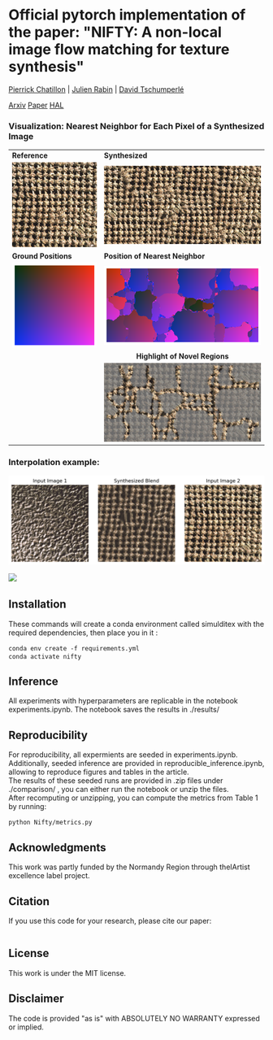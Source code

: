 # Official pytorch implementation of the paper: "NIFTY: A non-local image flow matching for texture synthesis"
[Pierrick Chatillon](https://scholar.google.com/citations?user=8MgK55oAAAAJ&hl=en) | [Julien Rabin](https://sites.google.com/site/rabinjulien/) | [David Tschumperlé](https://tschumperle.users.greyc.fr/)


[Arxiv]() [Paper]() [HAL]()


### Visualization: Nearest Neighbor for Each Pixel of a Synthesized Image

<table>
  <tr>
    <td><strong>Reference</strong></td>
    <td><strong>Synthesized</strong></td>
  </tr>
  <tr>
    <td><img src="images/fig_ref.png" width="250"/></td>
    <td><img src="images/fig_synth.png" width="500"/></td>
  </tr>
  <tr>
    <td><strong>Ground Positions</strong></td>
    <td><strong>Position of Nearest Neighbor</strong></td>
  </tr>
  <tr>
    <td><img src="images/fig_gt_warp.png" width="250"/></td>
    <td><img src="images/fig_warp.png" width="500"/></td>
  </tr>
  <tr>
    <td></td>
    <td align="center"><strong>Highlight of Novel Regions</strong></td>
  </tr>
  <tr>
    <td></td>
    <td><img src="images/fig_novelty.png" width="500"/></td>
  </tr>
</table>


### Interpolation example:
![](images/pixel_blending.png)

![](images/spatial_blending.png)









## Installation

These commands will create a conda environment called simulditex with the required dependencies, then place you in it :
```
conda env create -f requirements.yml
conda activate nifty
```


## Inference

All experiments with hyperparameters are replicable in the notebook experiments.ipynb.
The notebook saves the results in ./results/

## Reproducibility
For reproducibility, all expermients are seeded in experiments.ipynb.\
Additionally, seeded inference are provided in reproducible_inference.ipynb, allowing to reproduce figures and tables in the article.\
The results of these seeded runs are provided in .zip files under ./comparison/ , you can either run the notebook or unzip the files.\
After recomputing or unzipping, you can compute the metrics from Table 1 by running:
```
python Nifty/metrics.py
```

## Acknowledgments
This  work  was  partly  funded  by  the  Normandy  Region  through  theIArtist excellence label project.

## Citation
If you use this code for your research, please cite our paper:

```

```

## License
This work is under the MIT license.

## Disclaimer
The code is provided "as is" with ABSOLUTELY NO WARRANTY expressed or implied.